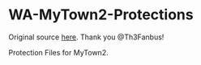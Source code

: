# WA-MyTown2-Protections
Original source [here](https://github.com/Th3Fanbus/Protections-MyTown2). Thank you @Th3Fanbus!

Protection Files for MyTown2.
